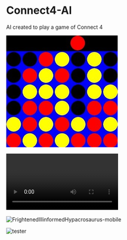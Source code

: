 # Connect4-AI
AI created to play a game of Connect 4

![Demo Picture](https://github.com/QLambkin/Connect4-AI/blob/main/images/Connect4.jpg)

![video](https://github.com/QLambkin/Connect4-AI/blob/main/images/pygame%20window%202022-08-16%2016-28-57.mp4)

![FrightenedIllinformedHypacrosaurus-mobile](https://user-images.githubusercontent.com/50932070/185716807-61ba4ac1-7f35-47d2-8505-3cd21087565f.gif)

![tester](FrightenedIllinformedHypacrosaurus-mobile.gif)
